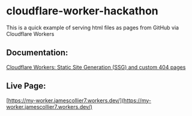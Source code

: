 # cloudflare-worker-hackathon

This is a quick example of serving html files as pages from GitHub via Cloudflare Workers

## Documentation:
[Cloudflare Workers: Static Site Generation (SSG) and custom 404 pages](https://developers.cloudflare.com/workers/static-assets/routing/static-site-generation/)

## Live Page:
[https://my-worker.jamescollier7.workers.dev/](https://my-worker.jamescollier7.workers.dev/)
